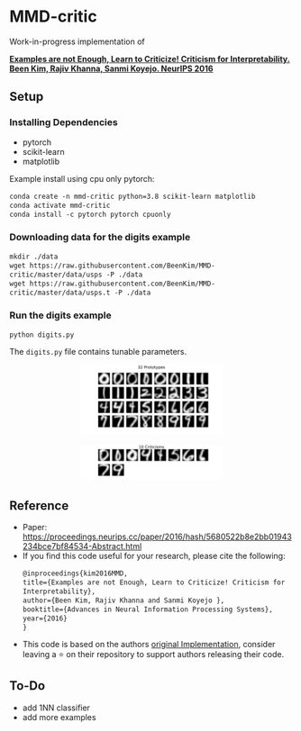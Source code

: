 # MMD-critic
Work-in-progress implementation of 

**[Examples are not Enough, Learn to Criticize! Criticism for Interpretability. Been Kim, Rajiv Khanna, Sanmi Koyejo. NeurIPS 2016](https://proceedings.neurips.cc/paper/2016/hash/5680522b8e2bb01943234bce7bf84534-Abstract.html)**


## Setup
### Installing Dependencies

* pytorch
* scikit-learn
* matplotlib

Example install using cpu only pytorch:
```
conda create -n mmd-critic python=3.8 scikit-learn matplotlib
conda activate mmd-critic
conda install -c pytorch pytorch cpuonly 
```

### Downloading data for the digits example
```
mkdir ./data
wget https://raw.githubusercontent.com/BeenKim/MMD-critic/master/data/usps -P ./data
wget https://raw.githubusercontent.com/BeenKim/MMD-critic/master/data/usps.t -P ./data
```

### Run the digits example
```
python digits.py
```

The `digits.py` file contains tunable parameters.


<p align="center">
  <img width="50%" src="examples/32_prototypes.svg"></img>
</p>
<p align="center">
  <img width="50%" src="examples/10_criticisms.svg"></img>
</p>


## Reference
* Paper: https://proceedings.neurips.cc/paper/2016/hash/5680522b8e2bb01943234bce7bf84534-Abstract.html
* If you find this code useful for your research, please cite the following:
    ```
    @inproceedings{kim2016MMD,
    title={Examples are not Enough, Learn to Criticize! Criticism for Interpretability},
    author={Been Kim, Rajiv Khanna and Sanmi Koyejo },
    booktitle={Advances in Neural Information Processing Systems},
    year={2016}
    }
    ```
* This code is based on the authors [original Implementation](https://github.com/BeenKim/MMD-critic), consider leaving a :star: on their repository to support authors releasing their code.


## To-Do
* add 1NN classifier
* add more examples

